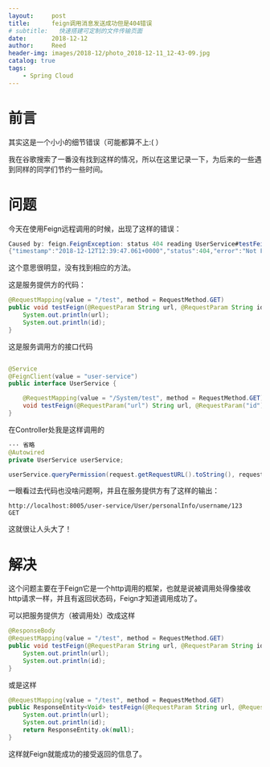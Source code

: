 ```yaml
---
layout:     post
title:      feign调用消息发送成功但是404错误
# subtitle:   快速搭建可定制的文件传输页面
date:       2018-12-12
author:     Reed
header-img: images/2018-12/photo_2018-12-11_12-43-09.jpg
catalog: true
tags:
    - Spring Cloud
---
```


# 前言
其实这是一个小小的细节错误（可能都算不上:( ）

我在谷歌搜索了一番没有找到这样的情况，所以在这里记录一下，为后来的一些遇到同样的同学们节约一些时间。
# 问题 
今天在使用Feign远程调用的时候，出现了这样的错误：
``` java
Caused by: feign.FeignException: status 404 reading UserService#testFeign(String,String); content:
{"timestamp":"2018-12-12T12:39:47.061+0000","status":404,"error":"Not Found","message":"No message available","path":"/System/test"}
```
这个意思很明显，没有找到相应的方法。

这是服务提供方的代码：
``` java
@RequestMapping(value = "/test", method = RequestMethod.GET)
public void testFeign(@RequestParam String url, @RequestParam String id) {
    System.out.println(url);
    System.out.println(id);
}

```
这是服务调用方的接口代码
``` java

@Service
@FeignClient(value = "user-service")
public interface UserService {

    @RequestMapping(value = "/System/test", method = RequestMethod.GET)
    void testFeign(@RequestParam("url") String url, @RequestParam("id") String id);
}

```
在Controller处我是这样调用的
``` java
··· 省略
@Autowired
private UserService userService;

userService.queryPermission(request.getRequestURL().toString(), request.getMethod());
```
一眼看过去代码也没啥问题啊，并且在服务提供方有了这样的输出：
```
http://localhost:8005/user-service/User/personalInfo/username/123
GET
```
这就很让人头大了！

# 解决
这个问题主要在于Feign它是一个http调用的框架，也就是说被调用处得像接收http请求一样，并且有返回状态码，Feign才知道调用成功了。

可以把服务提供方（被调用处）改成这样
``` java
@ResponseBody
@RequestMapping(value = "/test", method = RequestMethod.GET)
public void testFeign(@RequestParam String url, @RequestParam String id) {
    System.out.println(url);
    System.out.println(id);
}
```
或是这样
``` java
@RequestMapping(value = "/test", method = RequestMethod.GET)
public ResponseEntity<Void> testFeign(@RequestParam String url, @RequestParam String id) {
    System.out.println(url);
    System.out.println(id);
    return ResponseEntity.ok(null);
}
```
这样就Feign就能成功的接受返回的信息了。